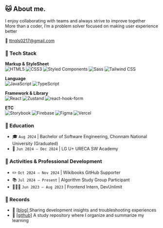 ## 🐱 About me.

I enjoy collaborating with teams and always strive to improve together<br />
More than a coder, I’m a problem solver focused on making user experience better

📧 ttnqls0217@gmail.com

###  🚀 Tech Stack
**Markup & StyleSheet** <br/>
![HTML5](https://img.shields.io/badge/HTML5-E34F26?style=flat&logo=html5&logoColor=white)
![CSS3](https://img.shields.io/badge/CSS3-1572B6?style=flat&logo=css3&logoColor=white)
![Styled Components](https://img.shields.io/badge/Styled_Components-DB7093?style=flat&logo=styled-components&logoColor=white)
![Sass](https://img.shields.io/badge/Sass-CC6699?style=flat&logo=sass&logoColor=white)
![Tailwind CSS](https://img.shields.io/badge/Tailwind_CSS-06B6D4?style=flat&logo=tailwind-css&logoColor=white)


**Language** <br/>
![JavaScript](https://img.shields.io/badge/JavaScript-F7DF1E?style=flat&logo=JavaScript&logoColor=white)
![TypeScript](https://img.shields.io/badge/TypeScript-3178C6?style=flat&logo=typescript&logoColor=white)

**Framework & Library** <br/>
![React](https://img.shields.io/badge/React-61DAFB?style=flat&logo=React&logoColor=white)
![Zustand](https://img.shields.io/badge/Zustand-000000?style=flat&logo=redux&logoColor=white)
![react-hook-form](https://img.shields.io/badge/react--hook--form-EC5990?style=flat&logo=react&logoColor=white)

**ETC** <br/>
![Storybook](https://img.shields.io/badge/Storybook-FF4785?style=flat&logo=storybook&logoColor=white)
![Firebase](https://img.shields.io/badge/Firebase-FFCA28?style=flat&logo=firebase&logoColor=black)
![Figma](https://img.shields.io/badge/Figma-F24E1E?style=flat&logo=figma&logoColor=white)
![Vercel](https://img.shields.io/badge/Vercel-000000?style=flat&logo=vercel&logoColor=white)


### 🏫 Education

- 🎓 `Aug 2024` | Bachelor of Software Engineering, Chonnam National University (Graduated)
- 🌱 `Jun 2024 – Dec 2024` |  LG U+ URECA SW Academy

### 🌟 Activities & Professional Development

- ✏️ `Oct 2024 – Nov 2024` | Wikibooks GitHub Supporter
- 📚 `Jul 2024 – Present` | Algorithm Study Group Participant
- 👩🏻‍💻 `Jun 2023 – Aug 2023` | Frontend Intern, DevUnlimit

### 📝 Records

- 🔗 <a href="https://devsubin.hashnode.dev/"> [blog] </a> Sharing development insights and troubleshooting experiences
- 📘 <a href="https://github.com/subinsong01/Frontend-Study"> [github]</a> A study repository where I organize and summarize my learning
